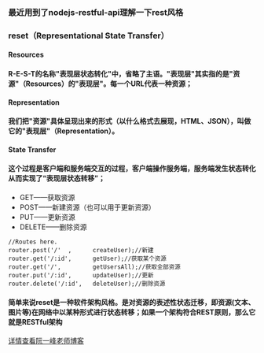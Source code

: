 ### 最近用到了nodejs-restful-api理解一下rest风格 #
### reset（Representational State Transfer）
#### Resources
#### R-E-S-T的名称"表现层状态转化"中，省略了主语。"表现层"其实指的是"资源"（Resources）的"表现层"。每一个URL代表一种资源；

#### Representation
#### 我们把"资源"具体呈现出来的形式（以什么格式去展现，HTML、JSON），叫做它的"表现层"（Representation）。

#### State Transfer
#### 这个过程是客户端和服务端交互的过程，客户端操作服务端，服务端发生状态转化从而实现了“表现层状态转移”；
* GET——获取资源
* POST——新建资源（也可以用于更新资源）
* PUT——更新资源
* DELETE——删除资源 

```
//Routes here.
router.post('/'  ,      createUser);//新建
router.get('/:id',      getUser);//获取某个资源
router.get('/',         getUsersAll);//获取全部资源
router.put('/:id',      updateUser);//更新
router.delete('/:id',   deleteUser);//删除资源

```
#### 简单来说reset是一种软件架构风格。是对资源的表述性状态迁移，即资源(文本、图片等)在网络中以某种形式进行状态转移；如果一个架构符合REST原则，那么它就是RESTful架构

[详情查看阮一峰老师博客](http://www.ruanyifeng.com/blog/2011/09/restful)